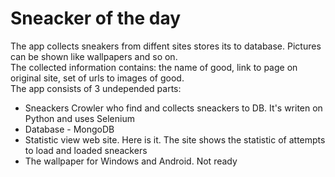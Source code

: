 <div class="text-center">
            <h1 class="display-4">Sneacker of the day</h1>
        </div>
        <p>
            The app collects sneakers from diffent sites stores its to database. Pictures can be shown like wallpapers and so on.<br/>
            The collected information contains: the name of good, link to page on original site, set of urls to images of good.<br/>
            The app consists of 3 undepended parts:
            <ul>
                <li>Sneackers Crowler who find and collects sneackers to DB. It's writen on Python and uses Selenium</li>
                <li>Database - MongoDB</li>
                <li>Statistic view web site. Here is it. The site shows the statistic of attempts to load and loaded sneackers</li>
                <li>The wallpaper for Windows and Android. Not ready</li>
            </ul>
        </p>
